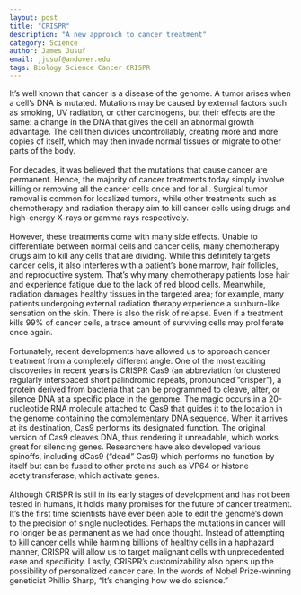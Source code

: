 ```yaml
---
layout: post
title: "CRISPR"
description: "A new approach to cancer treatment"
category: Science
author: James Jusuf
email: jjusuf@andover.edu
tags: Biology Science Cancer CRISPR
---
```


It’s well known that cancer is a disease of the genome. A tumor arises when a cell’s DNA is mutated. Mutations may be caused by external factors such as smoking, UV radiation, or other carcinogens, but their effects are the same: a change in the DNA that gives the cell an abnormal growth advantage. The cell then divides uncontrollably, creating more and more copies of itself, which may then invade normal tissues or migrate to other parts of the body.
<br> 
<br> 
For decades, it was believed that the mutations that cause cancer are permanent. Hence, the majority of cancer treatments today simply involve killing or removing all the cancer cells once and for all. Surgical tumor removal is common for localized tumors, while other treatments such as chemotherapy and radiation therapy aim to kill cancer cells using drugs and high-energy X-rays or gamma rays respectively.
<br> 
<br> 
However, these treatments come with many side effects. Unable to differentiate between normal cells and cancer cells, many chemotherapy drugs aim to kill any cells that are dividing. While this definitely targets cancer cells, it also interferes with a patient’s bone marrow, hair follicles, and reproductive system. That’s why many chemotherapy patients lose hair and experience fatigue due to the lack of red blood cells. Meanwhile, radiation damages healthy tissues in the targeted area; for example, many patients undergoing external radiation therapy experience a sunburn-like sensation on the skin. There is also the risk of relapse. Even if a treatment kills 99% of cancer cells, a trace amount of surviving cells may proliferate once again.
<br> 
<br> 
Fortunately, recent developments have allowed us to approach cancer treatment from a completely different angle. One of the most exciting discoveries in recent years is CRISPR Cas9 (an abbreviation for clustered regularly interspaced short palindromic repeats, pronounced “crisper”), a protein derived from bacteria that can be programmed to cleave, alter, or silence DNA at a specific place in the genome. The magic occurs in a 20-nucleotide RNA molecule attached to Cas9 that guides it to the location in the genome containing the complementary DNA sequence. When it arrives at its destination, Cas9 performs its designated function. The original version of Cas9 cleaves DNA, thus rendering it unreadable, which works great for silencing genes. Researchers have also developed various spinoffs, including dCas9 (“dead” Cas9) which performs no function by itself but can be fused to other proteins such as VP64 or histone acetyltransferase, which activate genes.
<br> 
<br> 
Although CRISPR is still in its early stages of development and has not been tested in humans, it holds many promises for the future of cancer treatment. It’s the first time scientists have ever been able to edit the genome’s down to the precision of single nucleotides. Perhaps the mutations in cancer will no longer be as permanent as we had once thought. Instead of attempting to kill cancer cells while harming billions of healthy cells in a haphazard manner, CRISPR will allow us to target malignant cells with unprecedented ease and specificity. Lastly, CRISPR’s customizability also opens up the possibility of personalized cancer care. In the words of Nobel Prize-winning geneticist Phillip Sharp, “It’s changing how we do science.”